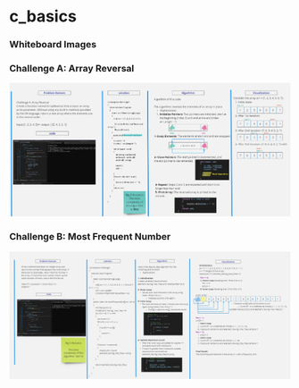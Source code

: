 # c_basics
### Whiteboard Images

### Challenge A: Array Reversal
![Array Reversal Whiteboard](https://github.com/Hayaalsughair/challenges-and-data-structures/blob/whiteboard-challenges/c_basics/whiteboard-challenges/c1A.jpg?raw=true)

### Challenge B: Most Frequent Number
![Most Frequent Number Whiteboard](https://github.com/Hayaalsughair/challenges-and-data-structures/blob/whiteboard-challenges/c_basics/whiteboard-challenges/c1B.jpg?raw=truehttps://github.com/Hayaalsughair/challenges-and-data-structures/blob/whiteboard-challenges/c_basics/whiteboard-challenges/c1B.jpg?raw=true)

